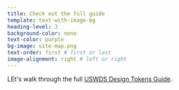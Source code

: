 ```yaml
---
title: Check out the full guide
template: text-with-image-bg
heading-level: 3
background-color: none
text-color: purple
bg-image: site-map.png
text-order: first # first or last
image-alignment: right # left or right
---
```


LEt's walk through the full [USWDS Design Tokens Guide](https://bixal.github.io/uswds-design-tokens-guide/).